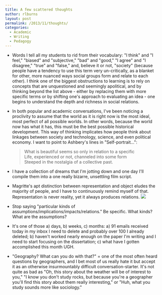 ```yaml
---
title: A few scattered thoughts
author: rlburns
layout: post
permalink: /2013/11/thoughts/
categories:
  - Academic
  - Writing
  - Pedagogy
---
```


- Words I tell all my students to rid from their vocabulary: "I think" and "I feel," "biased" and "subjective," "bad" and "good," "I agree" and "I disagree," "true" and "false," and, believe it or not, "society" (because people have a tendency to use this term very un-critically, as a blanket for other, more nuanced ways social groups form and relate to each other). I think one of the biggest obstructions to learning is to rely on concepts that are unquestioned and seemingly apolitical, and by thinking beyond the list above - either by replacing them with more specific terms or by shifting one's approach to evaluating an idea - one begins to understand the depth and richness in social relations.

- In both popular and academic conversations, I've been noticing a proclivity to assume that the world as it is right now is the most ideal, most perfect of all possible worlds. In other words, because the world now has what it has, this must be the best possible historical development. This way of thinking implicates how people think about linkages between society and technology, science, and even political economy. I want to point to Ashbery's lines in "Self-portrait...": <blockquote>What is beautiful seems so only in relation to a specific<br>Life, experienced or not, channeled into some form<br>Steeped in the nostalgia of a collective past.</blockquote> 

- I have a collection of dreams that I'm jotting down and one day I'll compile them into a one really bizarre, unsettling film script.

- Magritte's apt distinction between representation and object eludes the majority of people, and I have to continuously remind myself of that. Representation is never reality, yet it always produces relations. <img src="http://upload.wikimedia.org/wikipedia/en/b/b9/MagrittePipe.jpg" />

- Stop saying "particular kinds of assumptions/implications/impacts/relations." Be specific. What kinds? What are the assumptions?

- It's one of those a) days, b) weeks, c) months: a) 91 emails received today in my inbox I need to delete and probably over 100 I already deleted; b) haven't worked nearly enough on the paper I'm writing and I need to start focusing on the dissertation; c) what have I gotten accomplished this month UGH.

- "Geography? What can you do with that?" = one of the most often heard questions by geographers, and I bet most of us really hate it but accept it as an otherwise insurmountably difficult conversation-starter. It's not quite as bad as "Oh, this story about the weather will be of interest to you," "I know you don't study rocks, but because you're a geographer you'll find this story about them really interesting," or "Huh, what you study sounds more like sociology."